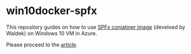# win10docker-spfx

This repository guides on how to use [SPFx coniatiner image](https://github.com/waldekmastykarz/docker-spfx) (develoed by Waldek) on Windows 10 VM in Azure. 

Please proceed to the [article](https://github.com/AlgoNinja/win10docker-spfx/wiki/SharePoint-Framework-Docker-image-on-Windows-10-VM).

